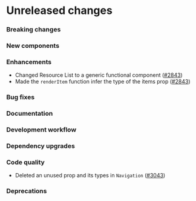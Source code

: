 # Unreleased changes

### Breaking changes

### New components

### Enhancements

- Changed Resource List to a generic functional component ([#2843](https://github.com/Shopify/polaris-react/pull/2843))
- Made the `renderItem` function infer the type of the items prop ([#2843](https://github.com/Shopify/polaris-react/pull/2843))

### Bug fixes

### Documentation

### Development workflow

### Dependency upgrades

### Code quality

- Deleted an unused prop and its types in `Navigation` ([#3043](https://github.com/Shopify/polaris-react/pull/3043))

### Deprecations
